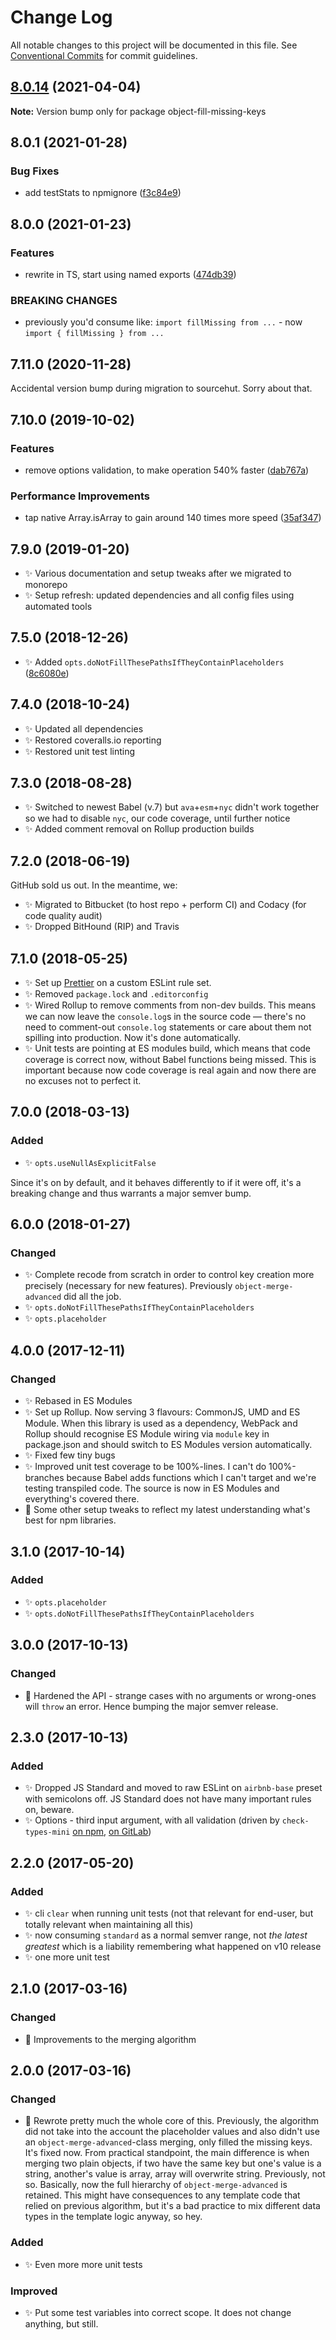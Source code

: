# Change Log

All notable changes to this project will be documented in this file.
See [Conventional Commits](https://conventionalcommits.org) for commit guidelines.

## [8.0.14](https://github.com/codsen/codsen/compare/object-fill-missing-keys@8.0.13...object-fill-missing-keys@8.0.14) (2021-04-04)

**Note:** Version bump only for package object-fill-missing-keys





## 8.0.1 (2021-01-28)

### Bug Fixes

- add testStats to npmignore ([f3c84e9](https://github.com/codsen/codsen/commit/f3c84e95afc5514214312f913692d85b2e12eb29))

## 8.0.0 (2021-01-23)

### Features

- rewrite in TS, start using named exports ([474db39](https://github.com/codsen/codsen/commit/474db39bc5936c02ca77e74d173ad8a9b44ca052))

### BREAKING CHANGES

- previously you'd consume like: `import fillMissing from ...` - now `import { fillMissing } from ...`

## 7.11.0 (2020-11-28)

Accidental version bump during migration to sourcehut. Sorry about that.

## 7.10.0 (2019-10-02)

### Features

- remove options validation, to make operation 540% faster ([dab767a](https://gitlab.com/codsen/codsen/commit/dab767a))

### Performance Improvements

- tap native Array.isArray to gain around 140 times more speed ([35af347](https://gitlab.com/codsen/codsen/commit/35af347))

## 7.9.0 (2019-01-20)

- ✨ Various documentation and setup tweaks after we migrated to monorepo
- ✨ Setup refresh: updated dependencies and all config files using automated tools

## 7.5.0 (2018-12-26)

- ✨ Added `opts.doNotFillThesePathsIfTheyContainPlaceholders` ([8c6080e](https://gitlab.com/codsen/codsen/tree/master/packages/object-fill-missing-keys/commits/8c6080e))

## 7.4.0 (2018-10-24)

- ✨ Updated all dependencies
- ✨ Restored coveralls.io reporting
- ✨ Restored unit test linting

## 7.3.0 (2018-08-28)

- ✨ Switched to newest Babel (v.7) but `ava`+`esm`+`nyc` didn't work together so we had to disable `nyc`, our code coverage, until further notice
- ✨ Added comment removal on Rollup production builds

## 7.2.0 (2018-06-19)

GitHub sold us out. In the meantime, we:

- ✨ Migrated to Bitbucket (to host repo + perform CI) and Codacy (for code quality audit)
- ✨ Dropped BitHound (RIP) and Travis

## 7.1.0 (2018-05-25)

- ✨ Set up [Prettier](https://prettier.io) on a custom ESLint rule set.
- ✨ Removed `package.lock` and `.editorconfig`
- ✨ Wired Rollup to remove comments from non-dev builds. This means we can now leave the `console.log`s in the source code — there's no need to comment-out `console.log` statements or care about them not spilling into production. Now it's done automatically.
- ✨ Unit tests are pointing at ES modules build, which means that code coverage is correct now, without Babel functions being missed. This is important because now code coverage is real again and now there are no excuses not to perfect it.

## 7.0.0 (2018-03-13)

### Added

- ✨ `opts.useNullAsExplicitFalse`

Since it's on by default, and it behaves differently to if it were off, it's a breaking change and thus warrants a major semver bump.

## 6.0.0 (2018-01-27)

### Changed

- ✨ Complete recode from scratch in order to control key creation more precisely (necessary for new features). Previously `object-merge-advanced` did all the job.
- ✨ `opts.doNotFillThesePathsIfTheyContainPlaceholders`
- ✨ `opts.placeholder`

## 4.0.0 (2017-12-11)

### Changed

- ✨ Rebased in ES Modules
- ✨ Set up Rollup. Now serving 3 flavours: CommonJS, UMD and ES Module. When this library is used as a dependency, WebPack and Rollup should recognise ES Module wiring via `module` key in package.json and should switch to ES Modules version automatically.
- ✨ Fixed few tiny bugs
- ✨ Improved unit test coverage to be 100%-lines. I can't do 100%-branches because Babel adds functions which I can't target and we're testing transpiled code. The source is now in ES Modules and everything's covered there.
- 👾 Some other setup tweaks to reflect my latest understanding what's best for npm libraries.

## 3.1.0 (2017-10-14)

### Added

- ✨ `opts.placeholder`
- ✨ `opts.doNotFillThesePathsIfTheyContainPlaceholders`

## 3.0.0 (2017-10-13)

### Changed

- 🔧 Hardened the API - strange cases with no arguments or wrong-ones will `throw` an error. Hence bumping the major semver release.

## 2.3.0 (2017-10-13)

### Added

- ✨ Dropped JS Standard and moved to raw ESLint on `airbnb-base` preset with semicolons off. JS Standard does not have many important rules on, beware.
- ✨ Options - third input argument, with all validation (driven by `check-types-mini` [on npm](https://www.npmjs.com/package/check-types-mini), [on GitLab](https://gitlab.com/codsen/codsen/tree/master/packages/check-types-mini))

## 2.2.0 (2017-05-20)

### Added

- ✨ cli `clear` when running unit tests (not that relevant for end-user, but totally relevant when maintaining all this)
- ✨ now consuming `standard` as a normal semver range, not _the latest greatest_ which is a liability remembering what happened on v10 release
- ✨ one more unit test

## 2.1.0 (2017-03-16)

### Changed

- 🔧 Improvements to the merging algorithm

## 2.0.0 (2017-03-16)

### Changed

- 🔧 Rewrote pretty much the whole core of this. Previously, the algorithm did not take into the account the placeholder values and also didn't use an `object-merge-advanced`-class merging, only filled the missing keys. It's fixed now. From practical standpoint, the main difference is when merging two plain objects, if two have the same key but one's value is a string, another's value is array, array will overwrite string. Previously, not so. Basically, now the full hierarchy of `object-merge-advanced` is retained. This might have consequences to any template code that relied on previous algorithm, but it's a bad practice to mix different data types in the template logic anyway, so hey.

### Added

- ✨ Even more more unit tests

### Improved

- ✨ Put some test variables into correct scope. It does not change anything, but still.
